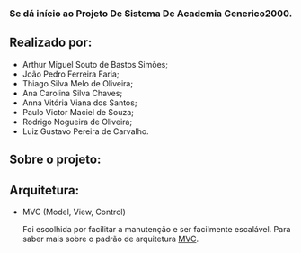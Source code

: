 ### Se dá início ao Projeto De Sistema De Academia Generico2000. 
## Realizado por:
<ul>
  <li>Arthur Miguel Souto de Bastos Simões;</li>
  <li>João Pedro Ferreira Faria;</li>
  <li>Thiago Silva Melo de Oliveira;</li>
  <li>Ana Carolina Silva Chaves;</li>
  <li>Anna Vitória Viana dos Santos;</li>
  <li>Paulo Victor Maciel de Souza;</li>
  <li>Rodrigo Nogueira de Oliveira;</li>
  <li>Luiz Gustavo Pereira de Carvalho.</li>
</ul>

## Sobre o projeto:
## Arquitetura:
<ul>
  <li>MVC (Model, View, Control)
    <p>Foi escolhida por facilitar a manutenção e ser facilmente escalável. Para saber mais sobre o 
    padrão de arquitetura <a href="https://www.devmedia.com.br/padrao-mvc-java-magazine/21995" target="_blank">MVC</a>.
    </p>
  </li>
</ul>
